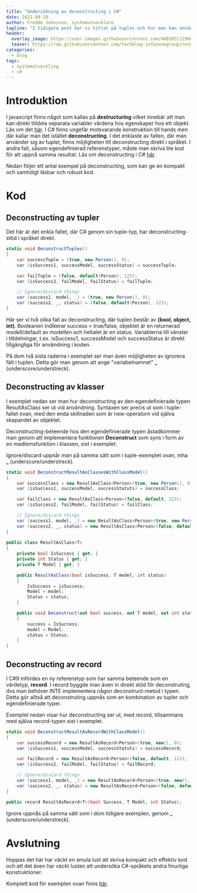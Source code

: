 ```yaml
---
title: "Undersökning av deconstructing i C#"
date: 2021-09-10
author: Fredde Johnsson, systemutvecklare
tagline: "I tidigare post har vi tittat på tuples och hur man kan använda dessa för att returnera flera värden samtidigt utan definiera en klass. I den här posten undersöker vi hur man kan nyttja sk deconstructing för att 'veckla ut' typer på ett smidigt sätt."
header:
  overlay_image: https://user-images.githubusercontent.com/460203/129669260-65dc36a5-2f02-444e-b1d2-36065504a8ce.jpg
  teaser: https://raw.githubusercontent.com/techblog-infozonegroup/resources.techblog-infozonegroup/main/tuples-might-be-good/teaser.jpg
categories:
  - blog
tags:
  - systemutveckling
  - c#
---
```

# Introduktion
I javascript finns något som kallas på **destructuring** vilket innebär att man kan direkt tilldela separata variabler värdena hos egenskaper hos ett objekt. Läs om det [här](https://developer.mozilla.org/en-US/docs/Web/JavaScript/Reference/Operators/Destructuring_assignment). I C# finns ungefär motsvarande konstruktion till hands men där kallar man det istället **deconstructing**. I det enklaste av fallen, där man använder sig av tupler, finns möjligheten till deconstructing direkt i språket. I andra fall, såsom egendefinierad referenstyper, måste man skriva lite kod för att uppnå samma resultat. Läs om deconstructing i C# [här](https://docs.microsoft.com/en-us/dotnet/csharp/fundamentals/functional/deconstruct).

Nedan följer ett antal exempel på deconstructing, som kan ge en kompakt och samtidigt läsbar och robust kod.

# Kod
## Deconstructing av tupler
Det här är det enkla fallet, där C# genom sin tuple-typ, har deconstructing-stöd i språket direkt.
```csharp
static void DeconstructTuples()
{
    var successTuple = (true, new Person(), 0);
    var (isSuccess1, successModel, successStatus) = successTuple;

    var failTuple = (false, default(Person), 123);
    var (isSuccess2, failModel, failStatus) = failTuple;

    // Ignore/discard things
    var (success1, model, _) = (true, new Person(), 0);
    var (success2, _, status) = (false, default(Person), 123);
}
```

Här ser vi två olika fall av deconstructing, där tuplen består av **(bool, object, int)**. Booleanen indikerar success = true/false, objektet är en returnerad modell/default av modellen och heltalet är en status. Variablerna till vänster i tilldelningar, t.ex. isSuccess1, successModel och successStatus är direkt tillgängliga för användning i koden.

På dom två sista raderna i exemplet ser man även möjligheten av ignorera fält i tuplen. Detta gör man genom att ange "variabelnamnet" **_** (underscore/understreck).

## Deconstructing av klasser
I exemplet nedan ser man hur deconstructing av den egendefinierade typen ResultAsClass<T> ser ut vid användning. Syntaxen ser precis ut som i tuple-fallet ovan, med den enda skillnaden som är new-operatorn vid själva skapandet av objektet.
  
Deconstructing-beteende hos den egendefinierade typen åstadkommer man genom att implementera funktionen **Deconstruct** som syns i form av en medlemsfunktion i klassen, sist i exemplet. 
  
Ignore/discard uppnår man på samma sätt som i tuple-exemplet ovan, mha **_** (underscore/understreck).
  
```csharp
static void DeconstructResultAsClassesWithClassModel()
{
    var successClass = new ResultAsClass<Person>(true, new Person(), 0);
    var (isSuccess1, successModel, successStatuts) = successClass;

    var failClass = new ResultAsClass<Person>(false, default, 123);
    var (isSuccess2, failModel, failStatus) = failClass;

    // Ignore/discard things
    var (success1, model, _) = new ResultAsClass<Person>(true, new Person(), 0);
    var (success2, _, status) = new ResultAsClass<Person>(false, default, 123);
}
  
public class ResultAsClass<T>
{
    private bool IsSuccess { get; }
    private int Status { get; }
    private T Model { get; }

    public ResultAsClass(bool isSuccess, T model, int status)
    {
        IsSuccess = isSuccess;
        Model = model;
        Status = status;
    }

    public void Deconstruct(out bool success, out T model, out int status)
    {
        success = IsSuccess;
        model = Model;
        status = Status;
    }
}
```
  
## Deconstructing av record
I C#9 infördes en ny referenstyp som har samma beteende som en värdetyp, **record**. I record byggde man även in direkt stöd för deconstruting, dvs man behöver INTE implementera någon deconstruct-metod i typen. Detta gör alltså att deconstruting uppnås som en kombination av tupler och egendefinierade typer. 
  
Exemplet nedan visar hur deconstructing ser ut, med record, tillsammans med själva record-typen sist i exemplet.
  
```csharp
static void DeconstructResultAsRecordWithClassModel()
{
    var successRecord = new ResultAsRecord<Person>(true, new(), 0);
    var (isSuccess1, successModel, successStatuts) = successRecord;

    var failRecord = new ResultAsRecord<Person>(false, default, 123);
    var (isSuccess2, failModel, failStatus) = failRecord;

    // Ignore/discard things
    var (success1, model, _) = new ResultAsRecord<Person>(true, new(), 0);
    var (success2, _, status) = new ResultAsRecord<Person>(false, default, 123);
}

public record ResultAsRecord<T>(bool Success, T Model, int Status);
```
Ignore uppnås på samma sätt som i dom tidigare exemplen, genom **_** (underscore/understreck).
  
# Avslutning
Hoppas det här har väckt en smula lust att skriva kompakt och effektiv kod och att det även har väckt lusten att undersöka C#-språkets andra finurliga konstruktioner.

Komplett kod för exemplen ovan finns [här]().
